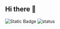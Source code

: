 ## Hi there 👋

![Static Badge](https://img.shields.io/badge/:badgeContent?style=flat-square&logo=discord&logoColor=f5f5f5&label=Contact%20me&labelColor=%235865F2&color=%235865F2&link=https%3A%2F%2Fdiscord.com%2Fusers%2F485987127809671168)
![status](https://api.statusbadges.me/badge/status/485987127809671168?simple=true&style=flat-square&label=I%20am%20currently&labelColor=gray&color=gray)
<!--
**Akiisqt/Akiisqt** is a ✨ _special_ ✨ repository because its `README.md` (this file) appears on your GitHub profile.

Here are some ideas to get you started:

- 🔭 I’m currently working on ...
- 🌱 I’m currently learning ...
- 👯 I’m looking to collaborate on ...
- 🤔 I’m looking for help with ...
- 💬 Ask me about ...
- 📫 How to reach me: ...
- 😄 Pronouns: ...
- ⚡ Fun fact: ...
-->

